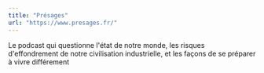 ```yaml
---
title: "Présages"
url: "https://www.presages.fr/"
---
```


Le podcast qui questionne l'état de notre monde, les risques d'effondrement de notre civilisation industrielle, et les façons de se préparer à vivre différement
